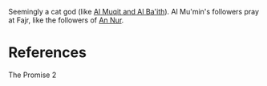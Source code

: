 Seemingly a cat god (like [Al Muqit and Al Ba'ith](Al%20Muqit%20and%20Al%20Ba'ith.md)). Al Mu'min's followers pray at Fajr, like the followers of [An Nur](An%20Nur%20and%20Al%20Hadi.md).

# References
The Promise 2